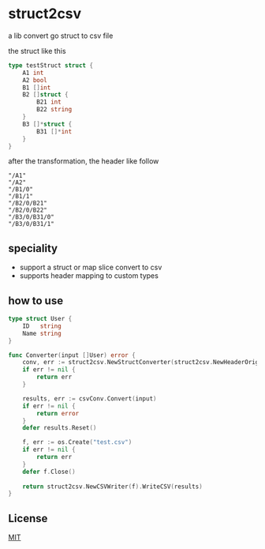 # struct2csv
a lib convert go struct to csv file

the struct like this
```go
type testStruct struct {
	A1 int
	A2 bool
	B1 []int
	B2 []struct {
		B21 int
		B22 string
	}
	B3 []*struct {
		B31 []*int
	}
}
```
after the transformation, the header like follow
```text
"/A1"
"/A2"
"/B1/0"
"/B1/1"
"/B2/0/B21"
"/B2/0/B22"
"/B3/0/B31/0"
"/B3/0/B31/1"
```

## speciality
- support a struct or map slice convert to csv
- supports header mapping to custom types

## how to use
```go
type struct User {
    ID   string
    Name string
}

func Converter(input []User) error {
    conv, err := struct2csv.NewStructConverter(struct2csv.NewHeaderOriginalStringConv(), struct2csv.WithResultCap(len(input)))
    if err != nil {
        return err
    }

    results, err := csvConv.Convert(input)
    if err != nil {
        return error
    }
    defer results.Reset()

    f, err := os.Create("test.csv")
    if err != nil {
        return err
    }
    defer f.Close()
	
    return struct2csv.NewCSVWriter(f).WriteCSV(results)
}
```

## License
[MIT][1]

[1]: http://opensource.org/licenses/MIT